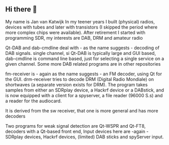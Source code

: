 ## Hi there 👋

My name is Jan van Katwijk
In my teener years I built (physical) radios, devices with tubes and
later with transistors (I skipped the period where more complex chips were available).
After retirement I started with programming SDR, my interests are DAB, DRM and amateur radio

Qt-DAB and dab-cmdline deal with - as the name suggests - decoding of DAB signals. single channel, si
Qt-DAB is typically large and GUI based, dab-cmdline is command line based, just for
selecting a single service on a given channel.
Some more DAB related programs are in other repositories

fm-receiver is - again as the name suggests - an FM decoder, using Qt for the GUI.
drm-receiver tries to decode DRM (Digital Radio Mondiale) on shortwaves (a separate version exists for DRM).
The program takes samples from either an SDRplay device, a Hackrf device or a DABstick,
and is now equipped with a client for a spyserver, a file reader (96000 S.s) and a reader for the audiocard.

It is derived from the sw receiver, that one is more general and has more decoders

Two programs for weak signal detection are Qt-WSPR and Qt-FT8, decoders with a Qt-based front end,
Input devices here are -again - SDRplay devices, Hackrf devices, (limited) DAB sticks and spyServer input.

